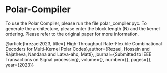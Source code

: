 # Polar-Compiler
To use the Polar Compiler, please run the file polar_compiler.pyc.
To generate the architecture, please enter the block length (N) and the kernel ordering.
Please refer to the original paper for more information.

@article{hrezaei2023, title={ High-Throughput Rate-Flexible Combinational Decoders for Multi-Kernel Polar Codes},author={Rezaei, Hossein and Rajatheva, Nandana and Latva-aho, Matti}, journal={Submitted to IEEE Transactions on Signal processing}, volume={}, number={}, pages={}, year={2023}}

